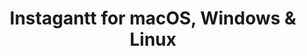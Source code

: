 ---
name: Instagantt
url: 'https://instagantt.com'
category: Productivity
title: 'Instagantt for macOS, Windows & Linux'
key: instagantt

---